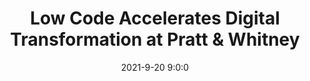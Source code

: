 ---
"title": "Low Code Accelerates Digital Transformation at Pratt & Whitney"
"date": "2021-9-20 9:0:0"
"feed_name": "INDUSTRYWEEK"
"feed_website": "https://www.industryweek.com/"
"feed_rss": "https://www.industryweek.com/__rss/website-scheduled-content.xml?input=%7B%22sectionAlias%22%3A%22home%22%7D"
"link": "https://www.industryweek.com/technology-and-iiot/article/21175790/low-code-accelerates-digital-transformation-at-pratt-whitney"
"file": "_posts/2021-1-1-8bcf21b364a6443a83f0a6e2884865a37e3f2e33.md"
"accident": "0"
"drilling": "0"
"dead": "0"
"injured": "0"
---